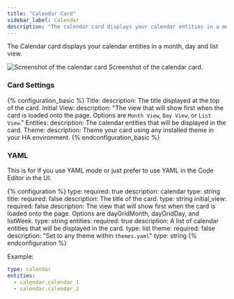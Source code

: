 ```yaml
---
title: "Calendar Card"
sidebar_label: Calendar
description: "The calendar card displays your calendar entities in a month, day and list view"
---
```


The Calendar card displays your calendar entities in a month, day and list view.

<p class='img'>
  <img src='/images/lovelace/lovelace_calendar_card.png' alt='Screenshot of the calendar card'>
  Screenshot of the calendar card.
</p>

### Card Settings

{% configuration_basic %}
Title:
  description: The title displayed at the top of the card.
Initial View:
  description: "The view that will show first when the card is loaded onto the page. Options are `Month View`, `Day View`, or `List View`."
Entities:
  description: The calendar entities that will be displayed in the card.
Theme:
  description: Theme your card using any installed theme in your HA environment.
{% endconfiguration_basic %}

### YAML

This is for if you use YAML mode or just prefer to use YAML in the Code Editor in the UI.

{% configuration %}
type:
  required: true
  description: calendar
  type: string
title:
  required: false
  description: The title of the card.
  type: string
initial_view:
  required: false
  description: The view that will show first when the card is loaded onto the page. Options are dayGridMonth, dayGridDay, and listWeek.
  type: string
entities:
  required: true
  description: A list of calendar entities that will be displayed in the card.
  type: list
theme:
  required: false
  description: "Set to any theme within `themes.yaml`"
  type: string
{% endconfiguration %}

Example:

```yaml
type: calendar
entities:
  - calendar.calendar_1
  - calendar.calendar_2
```
